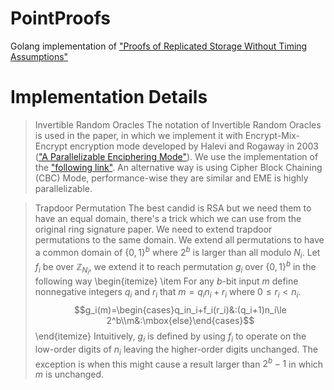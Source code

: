 # PointProofs
Golang implementation of ["Proofs of Replicated Storage Without Timing Assumptions"
](https://eprint.iacr.org/2018/654.pdf)

# Implementation Details
> Invertible Random Oracles
The notation of Invertible Random Oracles is used in the paper, in which we implement it with Encrypt-Mix-Encrypt encryption mode developed by Halevi and Rogaway in 2003 (["A Parallelizable Enciphering Mode"](https://eprint.iacr.org/2003/147.pdf)). We use the implementation of the ["following link"](https://github.com/horizonliu/eme/blob/0574c832dde8/eme.go). An alternative way is using Cipher Block Chaining (CBC) Mode, performance-wise they are similar and EME is highly parallelizable.

> Trapdoor Permutation
 The best candid is RSA but we need them to have an equal domain, there's a trick which we can use from the original ring signature paper. We need to extend trapdoor permutations to the same domain. We extend all permutations to have a common domain of $\{0,\,1\}^b$ where $2^b$ is larger than all modulo $N_i$. Let $f_i$ be over $\mathbb{Z}_{N_i}$, we extend it to reach permutation $g_i$ over $\{0,\,1\}^b$ in the following way
 \begin{itemize}
 \item For any $b$-bit input $m$ define nonnegative integers $q_i$ and $r_i$ that $m=q_in_i+r_i$ where $0\le r_i<n_i$.
 $$g_i(m)=\begin{cases}q_in_i+f_i(r_i)&:(q_i+1)n_i\le 2^b\\m&:\mbox{else}\end{cases}$$
 \end{itemize}
 Intuitively, $g_i$ is defined by using $f_i$ to operate on the low-order digits of $n_i$ leaving the higher-order digits unchanged. The exception is when this might cause a result larger than $2^b-1$ in which $m$ is unchanged.
